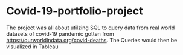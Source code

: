 # Covid-19-portfolio-project
The project was all about utilzing SQL to query data from real world datasets of covid-19 pandemic gotten from https://ourworldindata.org/covid-deaths.
The Queries would then be visualized in Tableau

